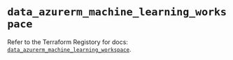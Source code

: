 # `data_azurerm_machine_learning_workspace`

Refer to the Terraform Registory for docs: [`data_azurerm_machine_learning_workspace`](https://www.terraform.io/docs/providers/azurerm/d/machine_learning_workspace).
